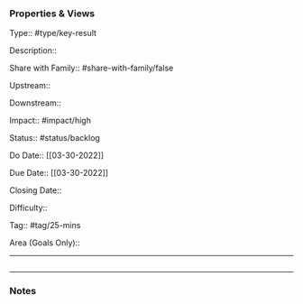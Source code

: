 ### Properties & Views

Type:: #type/key-result

Description:: 

Share with Family:: #share-with-family/false

Upstream:: 

Downstream:: 

Impact:: #impact/high

Status:: #status/backlog

Do Date:: [[03-30-2022]]

Due Date:: [[03-30-2022]]

Closing Date:: 

Difficulty:: 

Tag:: #tag/25-mins

Area (Goals Only):: 

---

```dataview

```

---

### Notes